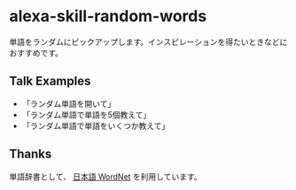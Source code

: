 # alexa-skill-random-words

単語をランダムにピックアップします。インスピレーションを得たいときなどにおすすめです。

## Talk Examples

- 「ランダム単語を開いて」
- 「ランダム単語で単語を5個教えて」
- 「ランダム単語で単語をいくつか教えて」

## Thanks
単語辞書として、 [日本語 WordNet](http://compling.hss.ntu.edu.sg/wnja/) を利用しています。
